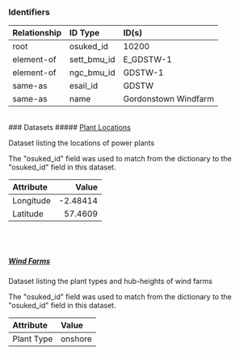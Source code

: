 ### Identifiers

| Relationship   | ID Type     | ID(s)                |
|:---------------|:------------|:---------------------|
| root           | osuked_id   | 10200                |
| element-of     | sett_bmu_id | E_GDSTW-1            |
| element-of     | ngc_bmu_id  | GDSTW-1              |
| same-as        | esail_id    | GDSTW                |
| same-as        | name        | Gordonstown Windfarm |

<br>
### Datasets
##### <a href="https://raw.githubusercontent.com/OSUKED/Dictionary-Datasets/main/datasets/plant-locations/datapackage.json">Plant Locations</a>

Dataset listing the locations of power plants

The "osuked_id" field was used to match from the dictionary to the "osuked_id" field in this dataset.

| Attribute   |    Value |
|:------------|---------:|
| Longitude   | -2.48414 |
| Latitude    | 57.4609  |

<br><br>
##### <a href="https://raw.githubusercontent.com/OSUKED/Dictionary-Datasets/main/datasets/wind-farms/datapackage.json">Wind Farms</a>

Dataset listing the plant types and hub-heights of wind farms

The "osuked_id" field was used to match from the dictionary to the "osuked_id" field in this dataset.

| Attribute   | Value   |
|:------------|:--------|
| Plant Type  | onshore |
